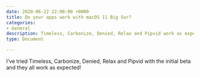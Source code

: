 ```yaml
---
date: 2020-06-22 22:00:00 +0000
title: Do your apps work with macOS 11 Big Sur?
categories:
- General
description: Timeless, Carbonize, Denied, Relax and Pipvid work as expected!
type: Document

---
```

I’ve tried Timeless, Carbonize, Denied, Relax and Pipvid with the initial beta and they all work as expected!